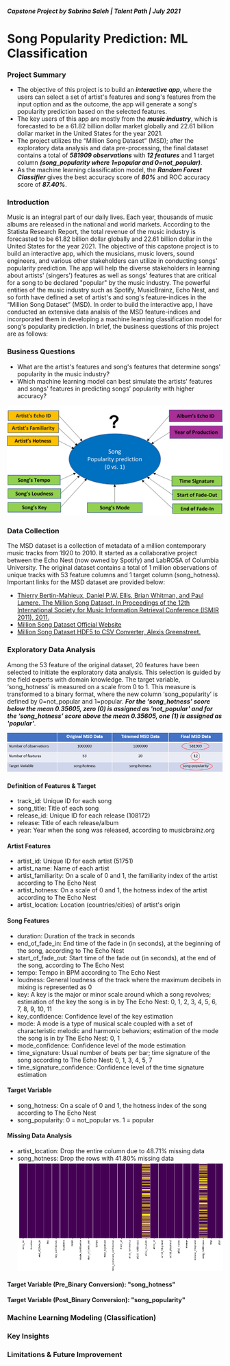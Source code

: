 ##### Capstone Project by Sabrina Saleh | Talent Path | July 2021

# **Song Popularity Prediction: ML Classification**

### Project Summary
* The objective of this project is to build an **_interactive app_**, where the users can select a set of artist's features and song's features from the input option and as the outcome, the app will generate a song's popularity prediction based on the selected features. 
* The key users of this app are mostly from the **_music industry_**, which is forecasted to be a 61.82 billion dollar market globally and 22.61 billion dollar market in the United States for the year 2021.
* The project utilizes the “Million Song Dataset” (MSD); after the exploratory data analysis and data pre-processing, the final dataset contains a total of **_581909 observations_** with **_12 features_** and 1 target column **_(song_popularity where 1=popular and 0=not_popular)_**.   
* As the machine learning classification model, the **_Random Forest Classifier_** gives the best accuracy score of **_80%_** and ROC accuracy score of **_87.40%_**.    

### Introduction
Music is an integral part of our daily lives. Each year, thousands of music albums are released in the national and world markets. According to the Statista Research Report, the total revenue of the music industry is forecasted to be 61.82 billion dollar globally and 22.61 billion dollar in the United States for the year 2021. The objective of this capstone project is to build an interactive app, which the musicians, music lovers, sound engineers, and various other stakeholders can utilize in conducting songs' popularity prediction. The app will help the diverse stakeholders in learning about artists' (singers') features as well as songs' features that are critical for a song to be declared "popular" by the music industry. The powerful entities of the music industry such as Spotify, MusicBrainz, Echo Nest, and so forth have defined a set of artist's and song's feature-indices in the “Million Song Dataset” (MSD). In order to build the interactive app, I have conducted an extensive data analsis of the MSD feature-indices and incorporated them in developing a machine learning classification model for song's popularity prediction. In brief, the business questions of this project are as follows:

### Business Questions
* What are the artist's features and song's features that determine songs' popularity in the music industry?
* Which machine learning model can best simulate the artists' features and songs' features in predicting songs’ popularity with higher accuracy?  

![screen-1](ScreenShots/screen_target_features_I.PNG)


### Data Collection
The MSD dataset is a collection of metadata of a million contemporary music tracks from 1920 to 2010. It started as a collaborative project between the Echo Nest (now owned by Spotify) and LabROSA of Columbia University. The original dataset contains a total of 1 million observations of unique tracks with 53 feature columns and 1 target column (song_hotness). Important links for the MSD dataset are provided below:
* [Thierry Bertin-Mahieux, Daniel P.W. Ellis, Brian Whitman, and Paul Lamere. The Million Song Dataset. In Proceedings of the 12th International Society for Music Information Retrieval Conference (ISMIR 2011), 2011.](https://www.researchgate.net/publication/220723656_The_Million_Song_Dataset)
* [Million Song Dataset Official Website](http://millionsongdataset.com/)
* [Million Song Dataset HDF5 to CSV Converter, Alexis Greenstreet.](https://github.com/AGeoCoder/Million-Song-Dataset-HDF5-to-CSV) 


### Exploratory Data Analysis
Among the 53 feature of the original dataset, 20 features have been selected to initiate the exploratory data analysis. This selection is guided by the field experts with domain knowledge. The target variable, ‘song_hotness’ is measured on a scale from 0 to 1. This measure is transformed to a binary format, where the new column ‘song_popularity’ is defined by 0=not_popular and 1=popular. **_For the ‘song_hotness’ score below the mean 0.35605, zero (0) is assigned as 'not_popular' and for the ‘song_hotness’ score above the mean 0.35605, one (1) is assigned as 'popular'_**. 

![screen-2](ScreenShots/screen_msd_feature_table.PNG)

#### Definition of Features & Target 
* track_id: Unique ID for each song
* song_title: Title of each song
* release_id: Unique ID for each release (108172)
* release: Title of each release/album
* year: Year when the song was released, according to musicbrainz.org
#### Artist Features
* artist_id: Unique ID for each artist (51751)
* artist_name: Name of each artist
* artist_familiarity: On a scale of 0 and 1, the familiarity index of the artist according to The Echo Nest 
* artist_hotness: On a scale of 0 and 1, the hotness index of the artist according to The Echo Nest
* artist_location: Location (countries/cities) of artist's origin 
#### Song Features
* duration: Duration of the track in seconds
* end_of_fade_in: End time of the fade in (in seconds), at the beginning of the song, according to The Echo Nest
* start_of_fade_out: Start time of the fade out (in seconds), at the end of the song, according to The Echo Nest 
* tempo: Tempo in BPM according to The Echo Nest
* loudness: General loudness of the track where the maximum decibels in mixing is represented as 0
* key: A key is the major or minor scale around which a song revolves; estimation of the key the song is in by The Echo Nest: 0, 1, 2, 3, 4, 5, 6, 7, 8, 9, 10, 11
* key_confidence: Confidence level of the key estimation
* mode: A mode is a type of musical scale coupled with a set of characteristic melodic and harmonic behaviors; estimation of the mode the song is in by The Echo Nest: 0, 1
* mode_confidence: Confidence level of the mode estimation
* time_signature: Usual number of beats per bar; time signature of the song according to The Echo Nest: 0, 1, 3, 4, 5, 7
* time_signature_confidence: Confidence level of the time signature estimation
#### Target Variable
* song_hotness: On a scale of 0 and 1, the hotness index of the song according to The Echo Nest 
* song_popularity: 0 = not_popular vs. 1 = popular
#### Missing Data Analysis
* artist_location: Drop the entire column due to 48.71% missing data
* song_hotness: Drop the rows with 41.80% missing data 
![image-1](Images/missing_data.png)
#### Target Variable (Pre_Binary Conversion): "song_hotness"


#### Target Variable (Post_Binary Conversion): "song_popularity"
### Machine Learning Modeling (Classification)

### Key Insights

### Limitations & Future Improvement


